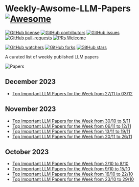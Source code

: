 # Weekly-Awsome-LLM-Papers  [![Awesome](https://awesome.re/badge.svg)](https://awesome.re)

[![GitHub license](https://img.shields.io/github/license/youssefHosni/Weekly-Awsome-LLM-Papers.svg)](https://github.com/youssefHosni/Weekly-Awsome-LLM-Papers/blob/master/LICENSE)
[![GitHub contributors](https://img.shields.io/github/contributors/youssefHosni/Weekly-Awsome-LLM-Papers.svg)](https://GitHub.com/youssefHosni/Weekly-Awsome-LLM-Papers/graphs/contributors/)
[![GitHub issues](https://img.shields.io/github/issues/youssefHosni/Weekly-Awsome-LLM-Papers.svg)](https://GitHub.com/youssefHosni/Weekly-Awsome-LLM-Papers/issues/)
[![GitHub pull-requests](https://img.shields.io/github/issues-pr/youssefHosni/Weekly-Awsome-LLM-Papers.svg)](https://GitHub.com/youssefHosni/Weekly-Awsome-LLM-Papers/pulls/)
[![PRs Welcome](https://img.shields.io/badge/PRs-welcome-brightgreen.svg?style=flat-square)](http://makeapullrequest.com)

[![GitHub watchers](https://img.shields.io/github/watchers/youssefHosni/Weekly-Awsome-LLM-Papers.svg?style=social&label=Watch)](https://GitHub.com/youssefHosni/Weekly-Awsome-LLM-Papers/watchers/)
[![GitHub forks](https://img.shields.io/github/forks/youssefHosni/Weekly-Awsome-LLM-Papers.svg?style=social&label=Fork)](https://GitHub.com/youssefHosni/Weekly-Awsome-LLM-Papers/network/)
[![GitHub stars](https://img.shields.io/github/stars/youssefHosni/Weekly-Awsome-LLM-Papers.svg?style=social&label=Star)](https://GitHub.com/youssefHosni/Weekly-Awsome-LLM-Papers/stargazers/)


A curated list of weekly published LLM papers 

![Papers](https://github.com/youssefHosni/Weekly-Awsome-LLM-Papers/assets/72076328/3145f37c-d069-4d1e-b76b-e27f9159e008)

## December 2023 ##
* [Top Important LLM Papers for the Week from 27/11 to 03/12](https://pub.towardsai.net/top-important-llm-papers-for-the-week-from-27-11-to-03-12-31f445d3efce?sk=f729b2ea9ccb3cbca6c08fab45fed358)

## November 2023 ##
* [Top Important LLM Papers for the Week from 30/10 to 5/11](https://pub.towardsai.net/top-important-llm-papers-for-the-week-from-30-10-to-5-11-e0af10a8b7fe?sk=03724f65d62457ce7a0fa57172988c32)
* [Top Important LLM Papers for the Week from 06/11 to 12/11](https://pub.towardsai.net/top-important-llm-papers-for-the-week-from-06-11-to-12-11-f9968bd8edbf?sk=db55eee1288ff1fc52ebbf0a9e0c989b)
* [Top Important LLM Papers for the Week from 13/11 to 19/11](https://pub.towardsai.net/top-important-llm-papers-for-the-week-from-13-11-to-19-11-15656b84d596?sk=10ddd2e0a95d97fdd9db94fe944931d0)
* [Top Important LLM Papers for the Week from 20/11 to 26/11](https://medium.com/towards-artificial-intelligence/top-important-llm-papers-for-the-week-from-20-11-to-26-11-15c07125e198?sk=fa5be3e825f1bd83f3710bcf17edd7c5)


## October 2023 ##
* [Top Important LLM Papers for the Week from 2/10 to 8/10](https://pub.towardsai.net/top-important-llm-papers-for-the-week-from-2-10-to-8-10-123d0a4ee95e?sk=b4d9cb352c77b32874951b7817bd2f60)
* [Top Important LLM Papers for the Week from 9/10 to 15/10](https://pub.towardsai.net/top-important-llm-papers-for-the-week-from-9-10-to-15-10-5f995aa6043c?sk=2899df563da5e4dce439dccd825a1b31)
* [Top Important LLM Papers for the Week from 16/10 to 22/10](https://pub.towardsai.net/top-important-llm-papers-for-the-week-from-16-10-to-22-10-229705acae3c?sk=70da3e865061a4239dea6a07ff8727d0)
* [Top Important LLM Papers for the Week from 23/10 to 29/10](https://pub.towardsai.net/top-important-llm-papers-for-the-week-from-23-10-to-29-10-294859da8325?sk=e8210ab687c8e14d359c2b37ef9898ad)
